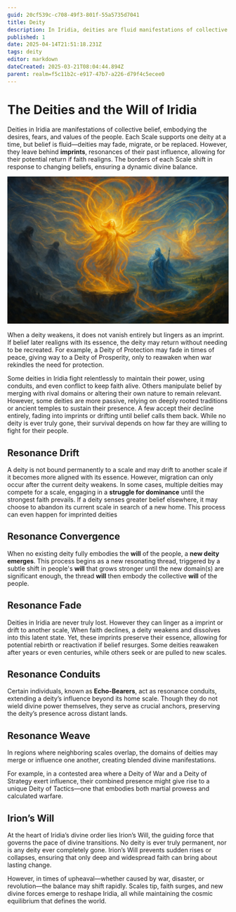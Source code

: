 ```yaml
---
guid: 20cf539c-c708-49f3-801f-55a5735d7041
title: Deity
description: In Iridia, deities are fluid manifestations of collective belief, constantly shifting and evolving in response to the people's desires and guided by the cosmic balance of Irion's Will.
published: 1
date: 2025-04-14T21:51:18.231Z
tags: deity
editor: markdown
dateCreated: 2025-03-21T08:04:44.894Z
parent: realm=f5c11b2c-e917-47b7-a226-d79f4c5ecee0
---
```


# The Deities and the Will of Iridia
Deities in Iridia are manifestations of collective belief, embodying the desires, fears, and values of the people. Each Scale supports one deity at a time, but belief is fluid—deities may fade, migrate, or be replaced. However, they leave behind **imprints**, resonances of their past influence, allowing for their potential return if faith realigns. The borders of each Scale shift in response to changing beliefs, ensuring a dynamic divine balance.

![deity.webp](/images/world/deity.webp)

When a deity weakens, it does not vanish entirely but lingers as an imprint. If belief later realigns with its essence, the deity may return without needing to be recreated. For example, a Deity of Protection may fade in times of peace, giving way to a Deity of Prosperity, only to reawaken when war rekindles the need for protection.

Some deities in Iridia fight relentlessly to maintain their power, using conduits, and even conflict to keep faith alive. Others manipulate belief by merging with rival domains or altering their own nature to remain relevant. However, some deities are more passive, relying on deeply rooted traditions or ancient temples to sustain their presence. A few accept their decline entirely, fading into imprints or drifting until belief calls them back. While no deity is ever truly gone, their survival depends on how far they are willing to fight for their people.

## Resonance Drift
A deity is not bound permanently to a scale and may drift to another scale if it becomes more aligned with its essence. However, migration can only occur after the current deity weakens. In some cases, multiple deities may compete for a scale, engaging in a **struggle for dominance** until the strongest faith prevails. If a deity senses greater belief elsewhere, it may choose to abandon its current scale in search of a new home. This process can even happen for imprinted deities

## Resonance Convergence
When no existing deity fully embodies the **will** of the people, a **new deity emerges**. This process begins as a new resonating thread, triggered by a subtle shift in people's **will** that grows stronger until the new domain(s) are significant enough, the thread **will** then embody the collective **will** of the people.

## Resonance Fade
Deities in Iridia are never truly lost. However they can linger as a imprint or drift to another scale, When faith declines, a deity weakens and dissolves into this latent state. Yet, these imprints preserve their essence, allowing for potential rebirth or reactivation if belief resurges. Some deities reawaken after years or even centuries, while others seek or are pulled to new scales.

## Resonance Conduits
Certain individuals, known as **Echo-Bearers**, act as resonance conduits, extending a deity’s influence beyond its home scale. Though they do not wield divine power themselves, they serve as crucial anchors, preserving the deity’s presence across distant lands.

## Resonance Weave
In regions where neighboring scales overlap, the domains of deities may merge or influence one another, creating blended divine manifestations. 

For example, in a contested area where a Deity of War and a Deity of Strategy exert influence, their combined presence might give rise to a unique Deity of Tactics—one that embodies both martial prowess and calculated warfare.

## Irion’s Will
At the heart of Iridia’s divine order lies Irion’s Will, the guiding force that governs the pace of divine transitions. No deity is ever truly permanent, nor is any deity ever completely gone. Irion’s Will prevents sudden rises or collapses, ensuring that only deep and widespread faith can bring about lasting change.

However, in times of upheaval—whether caused by war, disaster, or revolution—the balance may shift rapidly. Scales tip, faith surges, and new divine forces emerge to reshape Iridia, all while maintaining the cosmic equilibrium that defines the world.
